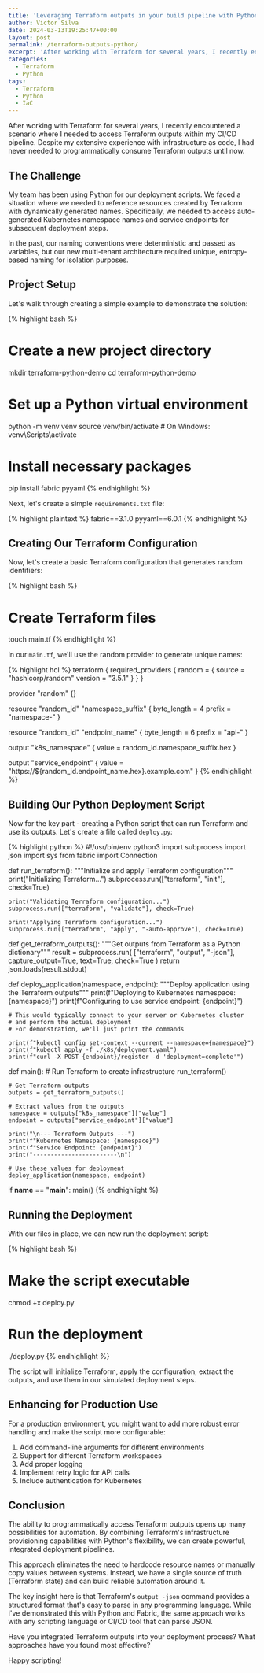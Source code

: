 ```yaml
---
title: 'Leveraging Terraform outputs in your build pipeline with Python [English]'
author: Victor Silva
date: 2024-03-13T19:25:47+00:00
layout: post
permalink: /terraform-outputs-python/
excerpt: 'After working with Terraform for several years, I recently encountered a scenario where I needed to access Terraform outputs within my CI/CD pipeline. Despite my extensive experience with infrastructure as code, I had never needed to programmatically consume Terraform outputs until now.'
categories:
  - Terraform
  - Python
tags:
  - Terraform
  - Python
  - IaC
---
```


After working with Terraform for several years, I recently encountered a scenario where I needed to access Terraform outputs within my CI/CD pipeline. Despite my extensive experience with infrastructure as code, I had never needed to programmatically consume Terraform outputs until now.

## The Challenge

My team has been using Python for our deployment scripts. We faced a situation where we needed to reference resources created by Terraform with dynamically generated names. Specifically, we needed to access auto-generated Kubernetes namespace names and service endpoints for subsequent deployment steps.

In the past, our naming conventions were deterministic and passed as variables, but our new multi-tenant architecture required unique, entropy-based naming for isolation purposes.

## Project Setup

Let's walk through creating a simple example to demonstrate the solution:

{% highlight bash %}
# Create a new project directory
mkdir terraform-python-demo
cd terraform-python-demo

# Set up a Python virtual environment
python -m venv venv
source venv/bin/activate  # On Windows: venv\Scripts\activate

# Install necessary packages
pip install fabric pyyaml
{% endhighlight %}

Next, let's create a simple `requirements.txt` file:

{% highlight plaintext %}
fabric==3.1.0
pyyaml==6.0.1
{% endhighlight %}

## Creating Our Terraform Configuration

Now, let's create a basic Terraform configuration that generates random identifiers:

{% highlight bash %}
# Create Terraform files
touch main.tf
{% endhighlight %}

In our `main.tf`, we'll use the random provider to generate unique names:

{% highlight hcl %}
terraform {
  required_providers {
    random = {
      source  = "hashicorp/random"
      version = "3.5.1"
    }
  }
}

provider "random" {}

resource "random_id" "namespace_suffix" {
  byte_length = 4
  prefix      = "namespace-"
}

resource "random_id" "endpoint_name" {
  byte_length = 6
  prefix      = "api-"
}

output "k8s_namespace" {
  value = random_id.namespace_suffix.hex
}

output "service_endpoint" {
  value = "https://${random_id.endpoint_name.hex}.example.com"
}
{% endhighlight %}

## Building Our Python Deployment Script

Now for the key part - creating a Python script that can run Terraform and use its outputs. Let's create a file called `deploy.py`:

{% highlight python %}
#!/usr/bin/env python3
import subprocess
import json
import sys
from fabric import Connection

def run_terraform():
    """Initialize and apply Terraform configuration"""
    print("Initializing Terraform...")
    subprocess.run(["terraform", "init"], check=True)
    
    print("Validating Terraform configuration...")
    subprocess.run(["terraform", "validate"], check=True)
    
    print("Applying Terraform configuration...")
    subprocess.run(["terraform", "apply", "-auto-approve"], check=True)

def get_terraform_outputs():
    """Get outputs from Terraform as a Python dictionary"""
    result = subprocess.run(
        ["terraform", "output", "-json"],
        capture_output=True,
        text=True,
        check=True
    )
    return json.loads(result.stdout)

def deploy_application(namespace, endpoint):
    """Deploy application using the Terraform outputs"""
    print(f"Deploying to Kubernetes namespace: {namespace}")
    print(f"Configuring to use service endpoint: {endpoint}")
    
    # This would typically connect to your server or Kubernetes cluster
    # and perform the actual deployment
    # For demonstration, we'll just print the commands
    
    print(f"kubectl config set-context --current --namespace={namespace}")
    print(f"kubectl apply -f ./k8s/deployment.yaml")
    print(f"curl -X POST {endpoint}/register -d 'deployment=complete'")

def main():
    # Run Terraform to create infrastructure
    run_terraform()
    
    # Get Terraform outputs
    outputs = get_terraform_outputs()
    
    # Extract values from the outputs
    namespace = outputs["k8s_namespace"]["value"]
    endpoint = outputs["service_endpoint"]["value"]
    
    print("\n--- Terraform Outputs ---")
    print(f"Kubernetes Namespace: {namespace}")
    print(f"Service Endpoint: {endpoint}")
    print("------------------------\n")
    
    # Use these values for deployment
    deploy_application(namespace, endpoint)

if __name__ == "__main__":
    main()
{% endhighlight %}

## Running the Deployment

With our files in place, we can now run the deployment script:

{% highlight bash %}
# Make the script executable
chmod +x deploy.py

# Run the deployment
./deploy.py
{% endhighlight %}

The script will initialize Terraform, apply the configuration, extract the outputs, and use them in our simulated deployment steps.

## Enhancing for Production Use

For a production environment, you might want to add more robust error handling and make the script more configurable:

1. Add command-line arguments for different environments
2. Support for different Terraform workspaces
3. Add proper logging
4. Implement retry logic for API calls
5. Include authentication for Kubernetes

## Conclusion

The ability to programmatically access Terraform outputs opens up many possibilities for automation. By combining Terraform's infrastructure provisioning capabilities with Python's flexibility, we can create powerful, integrated deployment pipelines.

This approach eliminates the need to hardcode resource names or manually copy values between systems. Instead, we have a single source of truth (Terraform state) and can build reliable automation around it.

The key insight here is that Terraform's `output -json` command provides a structured format that's easy to parse in any programming language. While I've demonstrated this with Python and Fabric, the same approach works with any scripting language or CI/CD tool that can parse JSON.

Have you integrated Terraform outputs into your deployment process? What approaches have you found most effective?

Happy scripting!